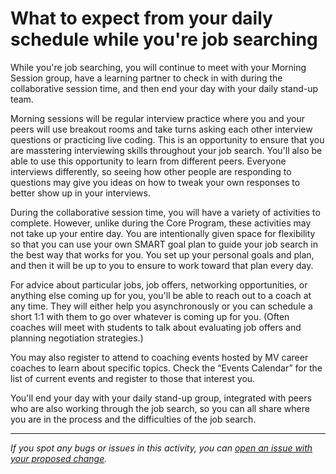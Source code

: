 # What to expect from your daily schedule while you're job searching

While you're job searching, you will continue to meet with your Morning Session group, have a learning partner to check in with during the collaborative session time, and then end your day with your daily stand-up team. 

Morning sessions will be regular interview practice where you and your peers will use breakout rooms and take turns asking each other interview questions or practicing live coding. This is an opportunity to ensure that you are masstering interviewing skills throughout your job search. You'll also be able to use this opportunity to learn from different peers. Everyone interviews differently, so seeing how other people are responding to questions may give you ideas on how to tweak your own responses to better show up in your interviews. 

During the collaborative session time, you will have a variety of activities to complete. However, unlike during the Core Program, these activities may not take up your entire day. You are intentionally given space for flexibility so that you can use your own SMART goal plan to guide your job search in the best way that works for you. You set up your personal goals and plan, and then it will be up to you to ensure to work toward that plan every day. 

For advice about particular jobs, job offers, networking opportunities, or anything else coming up for you, you'll be able to reach out to a coach at any time. They will either help you asynchronously or you can schedule a short 1:1 with them to go over whatever is coming up for you. (Often coaches will meet with students to talk about evaluating job offers and planning negotiation strategies.) 

You may also register to attend to coaching events hosted by MV career coaches to learn about specific topics. Check the “Events Calendar” for the list of current events and register to those that interest you.

You'll end your day with your daily stand-up group, integrated with peers who are also working through the job search, so you can all share where you are in the process and the difficulties of the job search.

------

_If you spot any bugs or issues in this activity, you can [open an issue with your proposed change](https://github.com/microverseinc/curriculum-transversal-skills/blob/main/git-github/articles/open_issue.md)._

